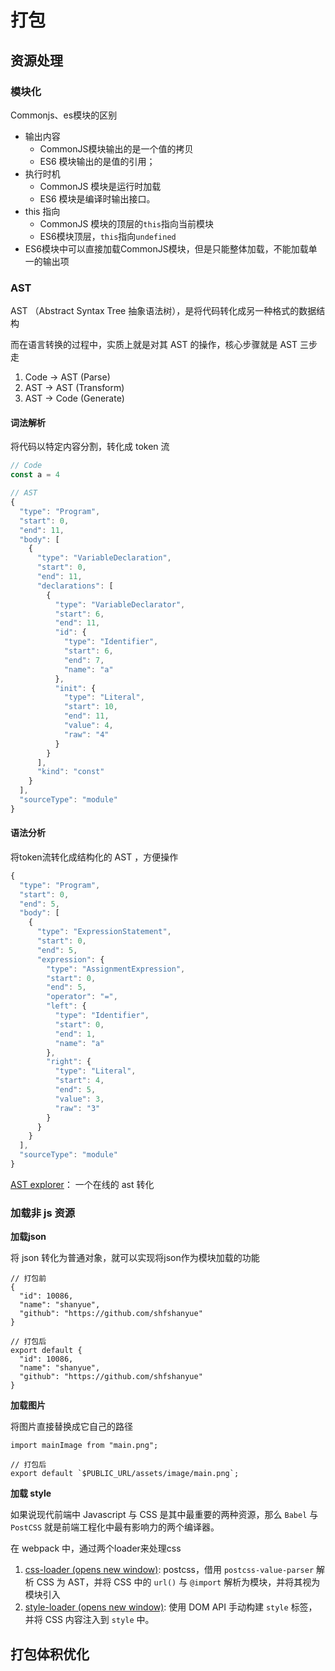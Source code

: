 # 打包



## 资源处理



### 模块化



Commonjs、es模块的区别

+ 输出内容
    + CommonJS模块输出的是一个值的拷贝
    + ES6 模块输出的是值的引用；
+ 执行时机
    + CommonJS 模块是运行时加载
    + ES6 模块是编译时输出接口。
+ this 指向
    + CommonJS 模块的顶层的`this`指向当前模块
    + ES6模块顶层，`this`指向`undefined`
+ ES6模块中可以直接加载CommonJS模块，但是只能整体加载，不能加载单一的输出项







### AST



AST （Abstract Syntax Tree 抽象语法树），是将代码转化成另一种格式的数据结构

而在语言转换的过程中，实质上就是对其 AST 的操作，核心步骤就是 AST 三步走

1. Code -> AST (Parse)
2. AST -> AST (Transform)
3. AST -> Code (Generate)



#### 词法解析

将代码以特定内容分割，转化成 token 流

```js
// Code
const a = 4

// AST
{
  "type": "Program",
  "start": 0,
  "end": 11,
  "body": [
    {
      "type": "VariableDeclaration",
      "start": 0,
      "end": 11,
      "declarations": [
        {
          "type": "VariableDeclarator",
          "start": 6,
          "end": 11,
          "id": {
            "type": "Identifier",
            "start": 6,
            "end": 7,
            "name": "a"
          },
          "init": {
            "type": "Literal",
            "start": 10,
            "end": 11,
            "value": 4,
            "raw": "4"
          }
        }
      ],
      "kind": "const"
    }
  ],
  "sourceType": "module"
}
```



#### 语法分析

将token流转化成结构化的 AST ，方便操作

```js
{
  "type": "Program",
  "start": 0,
  "end": 5,
  "body": [
    {
      "type": "ExpressionStatement",
      "start": 0,
      "end": 5,
      "expression": {
        "type": "AssignmentExpression",
        "start": 0,
        "end": 5,
        "operator": "=",
        "left": {
          "type": "Identifier",
          "start": 0,
          "end": 1,
          "name": "a"
        },
        "right": {
          "type": "Literal",
          "start": 4,
          "end": 5,
          "value": 3,
          "raw": "3"
        }
      }
    }
  ],
  "sourceType": "module"
}
```



[AST explorer](https://astexplorer.net/)： 一个在线的 ast 转化



### 加载非 js 资源



**加载json**

将 json 转化为普通对象，就可以实现将json作为模块加载的功能

```
// 打包前
{
  "id": 10086,
  "name": "shanyue",
  "github": "https://github.com/shfshanyue"
}

// 打包后
export default {
  "id": 10086,
  "name": "shanyue",
  "github": "https://github.com/shfshanyue"
}
```



**加载图片**

将图片直接替换成它自己的路径

```
import mainImage from "main.png";

// 打包后
export default `$PUBLIC_URL/assets/image/main.png`;
```





**加载 style**

如果说现代前端中 Javascript 与 CSS 是其中最重要的两种资源，那么 `Babel` 与 `PostCSS` 就是前端工程化中最有影响力的两个编译器。



在 webpack 中，通过两个loader来处理css

1. [css-loader (opens new window)](https://github.com/webpack-contrib/css-loader): postcss，借用 `postcss-value-parser` 解析 CSS 为 AST，并将 CSS 中的 `url()` 与 `@import` 解析为模块，并将其视为模块引入
2. [style-loader (opens new window)](https://github.com/webpack-contrib/style-loader): 使用 DOM API 手动构建 `style` 标签，并将 CSS 内容注入到 `style` 中。





## 打包体积优化



































